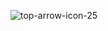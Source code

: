 ![top-arrow-icon-25](https://user-images.githubusercontent.com/86228168/136431384-2a133ae6-09f2-4450-9de6-057d9ff60c0e.jpg)
